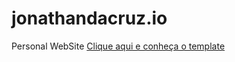 # jonathandacruz.io
Personal WebSite
<a href="www.jonathandacruz.com.br"> Clique aqui e conheça o template </a>
